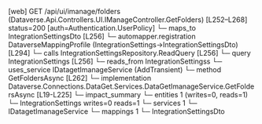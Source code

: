 [web] GET /api/ui/imanage/folders  (Dataverse.Api.Controllers.UI.IManageController.GetFolders)  [L252–L268] status=200 [auth=Authentication.UserPolicy]
  └─ maps_to IntegrationSettingsDto [L256]
    └─ automapper.registration DataverseMappingProfile (IntegrationSettings->IntegrationSettingsDto) [L294]
  └─ calls IntegrationSettingsRepository.ReadQuery [L256]
  └─ query IntegrationSettings [L256]
    └─ reads_from IntegrationSettingss
  └─ uses_service IDatagetImanageService (AddTransient)
    └─ method GetFoldersAsync [L262]
      └─ implementation Dataverse.Connections.DataGet.Services.DataGetImanageService.GetFoldersAsync [L19-L225]
  └─ impact_summary
    └─ entities 1 (writes=0, reads=1)
      └─ IntegrationSettings writes=0 reads=1
    └─ services 1
      └─ IDatagetImanageService
    └─ mappings 1
      └─ IntegrationSettingsDto

